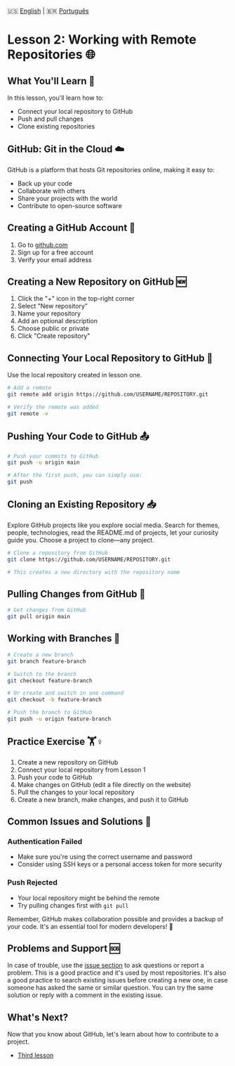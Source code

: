 🇺🇸 [English](./LESSON_TWO.md) | 🇧🇷 [Português](./pt-br/LESSON_TWO.md)

# Lesson 2: Working with Remote Repositories 🌐

## What You'll Learn 🎯
In this lesson, you'll learn how to:
- Connect your local repository to GitHub
- Push and pull changes
- Clone existing repositories

## GitHub: Git in the Cloud ☁️
GitHub is a platform that hosts Git repositories online, making it easy to:
- Back up your code
- Collaborate with others
- Share your projects with the world
- Contribute to open-source software

## Creating a GitHub Account 📝
1. Go to [github.com](https://github.com)
2. Sign up for a free account
3. Verify your email address

## Creating a New Repository on GitHub 🆕
1. Click the "+" icon in the top-right corner
2. Select "New repository"
3. Name your repository
4. Add an optional description
5. Choose public or private
6. Click "Create repository"

## Connecting Your Local Repository to GitHub 🔗
Use the local repository created in lesson one.

```bash
# Add a remote
git remote add origin https://github.com/USERNAME/REPOSITORY.git

# Verify the remote was added
git remote -v
```

## Pushing Your Code to GitHub 📤

```bash
# Push your commits to GitHub
git push -u origin main

# After the first push, you can simply use:
git push
```

## Cloning an Existing Repository 📥
Explore GitHub projects like you explore social media. Search for themes, people, technologies, read the README.md of projects, let your curiosity guide you. Choose a project to clone—any project.

```bash
# Clone a repository from GitHub
git clone https://github.com/USERNAME/REPOSITORY.git

# This creates a new directory with the repository name
```

## Pulling Changes from GitHub 🔄

```bash
# Get changes from GitHub
git pull origin main
```

## Working with Branches 🌿

```bash
# Create a new branch
git branch feature-branch

# Switch to the branch
git checkout feature-branch

# Or create and switch in one command
git checkout -b feature-branch

# Push the branch to GitHub
git push -u origin feature-branch
```

## Practice Exercise 🏋️♀️
1. Create a new repository on GitHub
2. Connect your local repository from Lesson 1
3. Push your code to GitHub
4. Make changes on GitHub (edit a file directly on the website)
5. Pull the changes to your local repository
6. Create a new branch, make changes, and push it to GitHub

## Common Issues and Solutions 🔧

### Authentication Failed
- Make sure you're using the correct username and password
- Consider using SSH keys or a personal access token for more security

### Push Rejected
- Your local repository might be behind the remote
- Try pulling changes first with `git pull`

Remember, GitHub makes collaboration possible and provides a backup of your code. It's an essential tool for modern developers! 🚀

## Problems and Support 🆘

In case of trouble, use the [issue section](https://github.com/Douglas019BR/git-sensei/issues) to ask questions or report a problem. This is a good practice and it's used by most repositories. It's also a good practice to search existing issues before creating a new one, in case someone has asked the same or similar question. You can try the same solution or reply with a comment in the existing issue.


## What's Next?

Now that you know about GitHub, let's learn about how to contribute to a project.

- [Third lesson](./LESSON_THREE.md)
